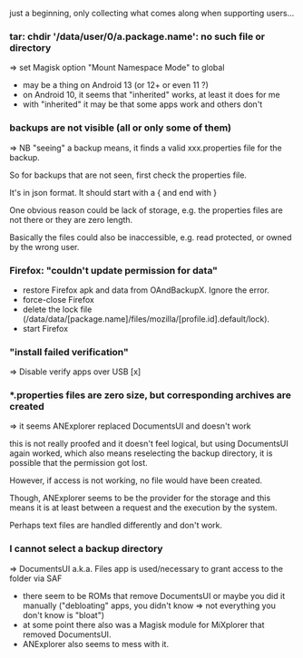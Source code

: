 just a beginning,
only collecting what comes along when supporting users...


### tar: chdir '/data/user/0/a.package.name': no such file or directory

=> set Magisk option "Mount Namespace Mode" to global

- may be a thing on Android 13 (or 12+ or even 11 ?)
- on Android 10, it seems that "inherited" works, at least it does for me
- with "inherited" it may be that some apps work and others don't

### backups are not visible (all or only some of them)

=> NB "seeing" a backup means, it finds a valid xxx.properties file for the backup.

So for backups that are not seen, first check the properties file.

It's in json format. It should start with a { and end with }

One obvious reason could be lack of storage,
e.g. the properties files are not there or they are zero length.

Basically the files could also be inaccessible,
e.g. read protected, or owned by the wrong user.

### Firefox: "couldn't update permission for data"

- restore Firefox apk and data from OAndBackupX. Ignore the error.
- force-close Firefox
- delete the lock file (/data/data/[package.name]/files/mozilla/[profile.id].default/lock).
- start Firefox

### "install failed verification"

=> Disable verify apps over USB   [x]

### *.properties files are zero size, but corresponding archives are created

=> it seems ANExplorer replaced DocumentsUI and doesn't work

this is not really proofed and it doesn't feel logical,
but using DocumentsUI again worked, which also means reselecting the backup directory,
it is possible that the permission got lost.

However, if access is not working, no file would have been created.

Though, ANExplorer seems to be the provider for the storage and this means it is at least
between a request and the execution by the system.

Perhaps text files are handled differently and don't work.

### I cannot select a backup directory

=> DocumentsUI a.k.a. Files app is used/necessary to grant access to the folder via SAF

* there seem to be ROMs that remove DocumentsUI or maybe you did it manually
  ("debloating" apps, you didn't know => not everything you don't know is "bloat")
* at some point there also was a Magisk module for MiXplorer that removed DocumentsUI.
* ANExplorer also seems to mess with it.
